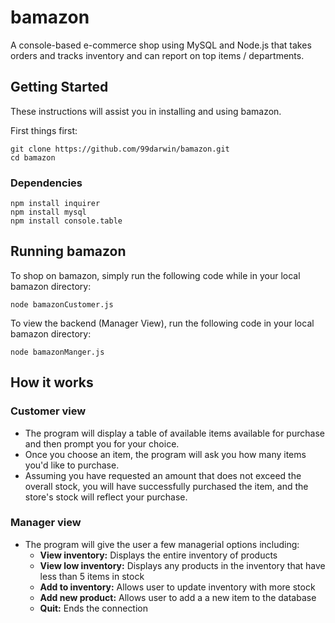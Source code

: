 # bamazon
A console-based e-commerce shop using MySQL and Node.js that takes orders and tracks inventory and can report on top items / departments.  
## Getting Started
These instructions will assist you in installing and using bamazon.

First things first:
```
git clone https://github.com/99darwin/bamazon.git
cd bamazon
```

### Dependencies
```
npm install inquirer
npm install mysql
npm install console.table
```

## Running bamazon
To shop on bamazon, simply run the following code while in your local bamazon directory:
```
node bamazonCustomer.js
```

To view the backend (Manager View), run the following code in your local bamazon directory:
```
node bamazonManger.js
```

## How it works

### Customer view
- The program will display a table of available items available for purchase and then prompt you for your choice.
- Once you choose an item, the program will ask you how many items you'd like to purchase.
- Assuming you have requested an amount that does not exceed the overall stock, you will have successfully purchased the item, and the store's stock will reflect your purchase.

### Manager view
- The program will give the user a few managerial options including:
    - **View inventory:** Displays the entire inventory of products
    - **View low inventory:** Displays any products in the inventory that have less than 5 items in stock
    - **Add to inventory:** Allows user to update inventory with more stock
    - **Add new product:** Allows user to add a a new item to the database
    - **Quit:** Ends the connection

